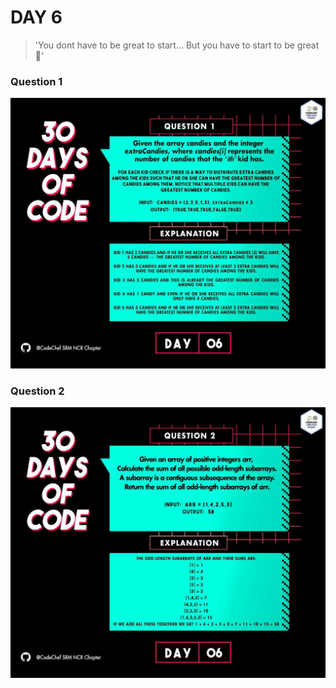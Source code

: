 # DAY 6
> 'You dont have to be great to start... But you have to start to be great 🚀'
### Question 1
<p align="center">
  <img width="auto" height="auto" src="../../.github/Day6-1.jpg">
</p>

### Question 2
<p align="center">
  <img width="auto" height="auto" src="../../.github/Day6-2.jpg">
</p>
